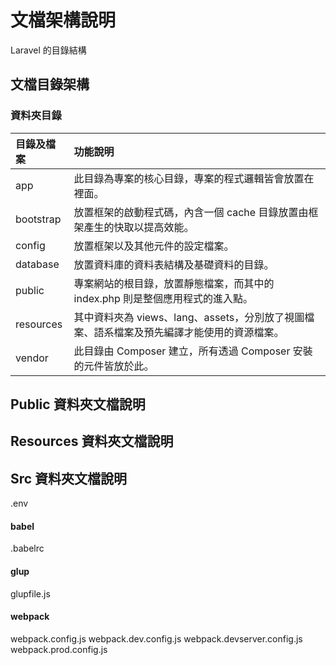 # 文檔架構說明

Laravel 的目錄結構

## 文檔目錄架構

### 資料夾目錄

| 目錄及檔案 | 功能說明 |
| :--- | :--- |
| app | 此目錄為專案的核心目錄，專案的程式邏輯皆會放置在裡面。 |
| bootstrap | 放置框架的啟動程式碼，內含一個 cache 目錄放置由框架產生的快取以提高效能。 |
| config | 放置框架以及其他元件的設定檔案。 |
| database | 放置資料庫的資料表結構及基礎資料的目錄。 |
| public | 專案網站的根目錄，放置靜態檔案，而其中的 index.php 則是整個應用程式的進入點。 |
| resources | 其中資料夾為 views、lang、assets，分別放了視圖檔案、語系檔案及預先編譯才能使用的資源檔案。 |
| vendor | 此目錄由 Composer 建立，所有透過 Composer 安裝的元件皆放於此。 |

## Public 資料夾文檔說明

## Resources 資料夾文檔說明

## Src 資料夾文檔說明
.env

#### babel
.babelrc

#### glup
glupfile.js

#### webpack
webpack.config.js
webpack.dev.config.js
webpack.devserver.config.js
webpack.prod.config.js

